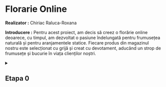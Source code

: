 # Florarie Online

**Realizator :** Chiriac Raluca-Roxana

**Introducere :** Pentru acest proiect, am decis să creez o florărie online deoarece, cu timpul, am dezvoltat o pasiune îndelungată pentru frumusețea naturală și pentru aranjamentele statice. Fiecare produs din magazinul nostru este selecționat cu grijă și creat cu devotament, aducând un strop de frumusețe și bucurie în viața clienților noștri.

 <details>
  
<summary>
  
## Etapa 0

</summary>

### Categorii si subcategorii

#### Pagina principală:

* Povestea florariei
* Sugestii

#### Buchete de flori

* Tipuri de buchete ( lalele, trandafiri, zambile, frezii, mixte )

#### Aranjamente florale

* Tipuri de aranjamente ( Aranjamente în cutie, Aranjamente în coșuri, Aranjamente statice)

#### Evenimente

* Tipuri de evenimente ( onomastică, nuntă, botez )

#### Trandafiri criogenați

* Tipuri de trandafiri criogenați ( trandafiri criogenați în cupolă, trandafiri criogenați în cutie )

</details>
